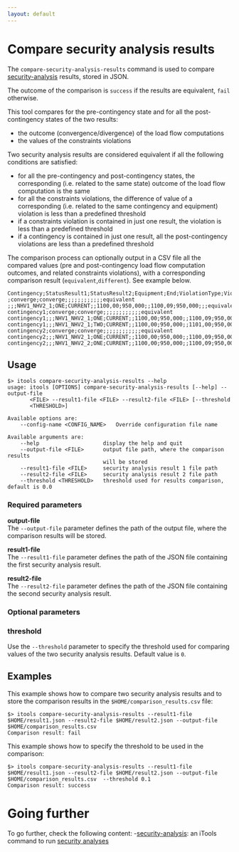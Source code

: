```yaml
---
layout: default
---
```

# Compare security analysis results

The `compare-security-analysis-results` command is used to compare [security-analysis](../../simulation/securityanalysis/index.md#outputs) results, stored in JSON.

The outcome of the comparison is `success` if the results are equivalent, `fail` otherwise.  
  
This tool compares for the pre-contingency state and for all the post-contingency states of the two results:
- the outcome (convergence/divergence) of the load flow computations
- the values of the constraints violations
  
Two security analysis results are considered equivalent if all the following conditions are satisfied:
- for all the pre-contingency and post-contingency states, the corresponding (i.e. related to the same state) outcome of the load flow computation is the same
- for all the constraints violations, the difference of value of a corresponding (i.e. related to the same contingency
and equipment) violation is less than a predefined threshold
- if a constraints violation is contained in just one result, the violation is less than a predefined threshold
- if a contingency is contained in just one result, all the post-contingency violations are less than a predefined threshold
  
The comparison process can optionally output in a CSV file all the compared values (pre and post-contingency load flow computation outcomes, and related constraints violations), with a corresponding comparison result (`equivalent`,`different`). See example below.

```csv
Contingency;StatusResult1;StatusResult2;Equipment;End;ViolationType;ViolationNameResult1;ValueResult1;LimitResult1;ViolationNameResult2;ValueResult2;LimitResult2;ActionsResult1;ActionsResult2;Comparison
;converge;converge;;;;;;;;;;;;equivalent
;;;NHV1_NHV2_1;ONE;CURRENT;;1100,00;950,000;;1100,09;950,000;;;equivalent
contingency1;converge;converge;;;;;;;;;;;;equivalent
contingency1;;;NHV1_NHV2_1;ONE;CURRENT;;1100,00;950,000;;1100,09;950,000;;;equivalent
contingency1;;;NHV1_NHV2_1;TWO;CURRENT;;1100,00;950,000;;1101,00;950,000;;;different
contingency2;converge;converge;;;;;;;;;;;;equivalent
contingency2;;;NHV1_NHV2_1;ONE;CURRENT;;1100,00;950,000;;1100,09;950,000;;;equivalent
contingency2;;;NHV1_NHV2_2;ONE;CURRENT;;1100,00;950,000;;1100,09;950,000;;;equivalent
```

## Usage
```
$> itools compare-security-analysis-results --help
usage: itools [OPTIONS] compare-security-analysis-results [--help] --output-file
       <FILE> --result1-file <FILE> --result2-file <FILE> [--threshold
       <THRESHOLD>]

Available options are:
    --config-name <CONFIG_NAME>   Override configuration file name

Available arguments are:
    --help                    display the help and quit
    --output-file <FILE>      output file path, where the comparison results
                              will be stored
    --result1-file <FILE>     security analysis result 1 file path
    --result2-file <FILE>     security analysis result 2 file path
    --threshold <THRESHOLD>   threshold used for results comparison, default is 0.0
```

### Required parameters

**output-file**  
The `--output-file` parameter defines the path of the output file, where the comparison results will be stored.

**result1-file**  
The `--result1-file` parameter defines the path of the JSON file containing the first security analysis result. 

**result2-file**  
The `--result2-file` parameter defines the path of the JSON file containing the second security analysis result.

### Optional parameters

### threshold
Use the `--threshold` parameter to specify the threshold used for comparing values of the two security analysis results. Default value is `0`.

## Examples

This example shows how to compare two security analysis results and to store the comparison results in the `$HOME/comparison_results.csv` file:

```
$> itools compare-security-analysis-results --result1-file $HOME/result1.json --result2-file $HOME/result2.json --output-file $HOME/comparison_results.csv
Comparison result: fail
```

This example shows how to specify the threshold to be used in the comparison:

```
$> itools compare-security-analysis-results --result1-file $HOME/result1.json --result2-file $HOME/result2.json --output-file $HOME/comparison_results.csv  --threshold 0.1
Comparison result: success
```

# Going further
To go further, check the following content:
-[security-analysis](security-analysis.md): an iTools command to run [security analyses](../../simulation/securityanalysis/index.md)

